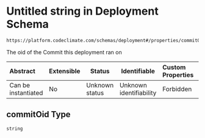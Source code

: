 # Untitled string in Deployment Schema

```txt
https://platform.codeclimate.com/schemas/deployment#/properties/commitOid
```

The oid of the Commit this deployment ran on


| Abstract            | Extensible | Status         | Identifiable            | Custom Properties | Additional Properties | Access Restrictions | Defined In                                                                                   |
| :------------------ | ---------- | -------------- | ----------------------- | :---------------- | --------------------- | ------------------- | -------------------------------------------------------------------------------------------- |
| Can be instantiated | No         | Unknown status | Unknown identifiability | Forbidden         | Allowed               | none                | [Deployment.schema.json\*](../../spec/schemas/Deployment.schema.json "open original schema") |

## commitOid Type

`string`
